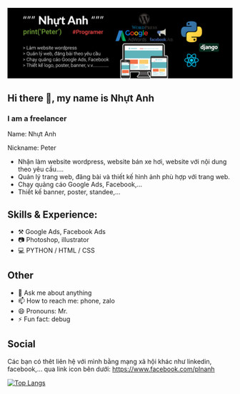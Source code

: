 ![I am a marketer, designer, programer](https://raw.githubusercontent.com/plna/plna/main/github%20profile.jpg)
## Hi there 👋, my name is Nhựt Anh
### I am a freelancer

Name: Nhựt Anh

Nickname: Peter

- Nhận làm website wordpress, website bán xe hơi, website với nội dung theo yêu cầu.... 
- Quản lý trang web, đăng bài và thiết kế hình ảnh phù hợp với trang web.
- Chạy quảng cáo Google Ads, Facebook,...
- Thiết kế banner, poster, standee,...

## Skills & Experience:
- ⚒️ Google Ads, Facebook Ads
- 📷 Photoshop, illustrator
- 💻 PYTHON / HTML / CSS

## Other
- 💬 Ask me about anything 
- 📫 How to reach me: phone, zalo 
- 😄 Pronouns: Mr. 
- ⚡ Fun fact: debug 

## Social
Các bạn có thêt liên hệ với mình bằng mạng xã hội khác như linkedin, facebook,... qua link icon bên dưới:
https://www.facebook.com/plnanh

[![Top Langs](https://github-readme-stats.vercel.app/api/top-langs/?username=plna)](https://github.com/anuraghazra/github-readme-stats)

